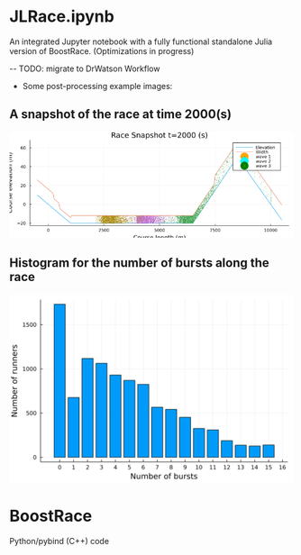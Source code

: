 # JLRace.ipynb
An integrated Jupyter notebook with a fully functional standalone Julia version of BoostRace.
(Optimizations in progress)

-- TODO: migrate to DrWatson Workflow

- Some post-processing example images:

## A snapshot of the race at time 2000(s)
![Snapshot of the race at 2000s](readme_images/snapshot2000.png?raw=true "Snapshot of the race")


## Histogram for the number of bursts along the race
![Histogram for the number of bursts along the race](readme_images/hist.png?raw=true "Histogram of bursts")

# BoostRace
Python/pybind (C++) code
